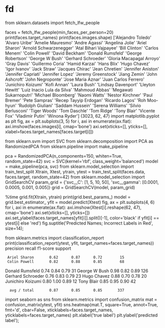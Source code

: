 # fd


from sklearn.datasets import fetch_lfw_people

faces = fetch_lfw_people(min_faces_per_person=20)
print(faces.target_names)
print(faces.images.shape)
['Alejandro Toledo' 'Alvaro Uribe' 'Amelie Mauresmo' 'Andre Agassi'
 'Angelina Jolie' 'Ariel Sharon' 'Arnold Schwarzenegger'
 'Atal Bihari Vajpayee' 'Bill Clinton' 'Carlos Menem' 'Colin Powell'
 'David Beckham' 'Donald Rumsfeld' 'George Robertson' 'George W Bush'
 'Gerhard Schroeder' 'Gloria Macapagal Arroyo' 'Gray Davis'
 'Guillermo Coria' 'Hamid Karzai' 'Hans Blix' 'Hugo Chavez' 'Igor Ivanov'
 'Jack Straw' 'Jacques Chirac' 'Jean Chretien' 'Jennifer Aniston'
 'Jennifer Capriati' 'Jennifer Lopez' 'Jeremy Greenstock' 'Jiang Zemin'
 'John Ashcroft' 'John Negroponte' 'Jose Maria Aznar'
 'Juan Carlos Ferrero' 'Junichiro Koizumi' 'Kofi Annan' 'Laura Bush'
 'Lindsay Davenport' 'Lleyton Hewitt' 'Luiz Inacio Lula da Silva'
 'Mahmoud Abbas' 'Megawati Sukarnoputri' 'Michael Bloomberg' 'Naomi Watts'
 'Nestor Kirchner' 'Paul Bremer' 'Pete Sampras' 'Recep Tayyip Erdogan'
 'Ricardo Lagos' 'Roh Moo-hyun' 'Rudolph Giuliani' 'Saddam Hussein'
 'Serena Williams' 'Silvio Berlusconi' 'Tiger Woods' 'Tom Daschle'
 'Tom Ridge' 'Tony Blair' 'Vicente Fox' 'Vladimir Putin' 'Winona Ryder']
(3023, 62, 47)
import matplotlib.pyplot as plt
fig, ax = plt.subplots(3, 5)
for i, axi in enumerate(ax.flat):
    axi.imshow(faces.images[i], cmap='bone')
    axi.set(xticks=[], yticks=[],
            xlabel=faces.target_names[faces.target[i]])

from sklearn.svm import SVC
from sklearn.decomposition import PCA as RandomizedPCA
from sklearn.pipeline import make_pipeline

pca = RandomizedPCA(n_components=150, whiten=True, random_state=42)
svc = SVC(kernel='rbf', class_weight='balanced')
model = make_pipeline(pca, svc)
from sklearn.model_selection import train_test_split
Xtrain, Xtest, ytrain, ytest = train_test_split(faces.data, faces.target,
                                                random_state=42)
from sklearn.model_selection import GridSearchCV
param_grid = {'svc__C': [1, 5, 10, 50],
              'svc__gamma': [0.0001, 0.0005, 0.001, 0.005]}
grid = GridSearchCV(model, param_grid)

%time grid.fit(Xtrain, ytrain)
print(grid.best_params_)
model = grid.best_estimator_
yfit = model.predict(Xtest)
fig, ax = plt.subplots(4, 6)
for i, axi in enumerate(ax.flat):
    axi.imshow(Xtest[i].reshape(62, 47), cmap='bone')
    axi.set(xticks=[], yticks=[])
    axi.set_ylabel(faces.target_names[yfit[i]].split()[-1],
                   color='black' if yfit[i] == ytest[i] else 'red')
fig.suptitle('Predicted Names; Incorrect Labels in Red', size=14);

from sklearn.metrics import classification_report
print(classification_report(ytest, yfit,
                            target_names=faces.target_names))
                   precision    recall  f1-score   support

     Ariel Sharon       0.62      0.87      0.72        15
     Colin Powell       0.82      0.88      0.85        68
  Donald Rumsfeld       0.74      0.84      0.79        31
    George W Bush       0.98      0.82      0.89       126
Gerhard Schroeder       0.76      0.83      0.79        23
      Hugo Chavez       0.88      0.70      0.78        20
Junichiro Koizumi       0.80      1.00      0.89        12
       Tony Blair       0.85      0.95      0.90        42

      avg / total       0.87      0.85      0.85       337

import seaborn as sns
from sklearn.metrics import confusion_matrix
mat = confusion_matrix(ytest, yfit)
sns.heatmap(mat.T, square=True, annot=True, fmt='d', cbar=False,
            xticklabels=faces.target_names,
            yticklabels=faces.target_names)
plt.xlabel('true label')
plt.ylabel('predicted label');

 
